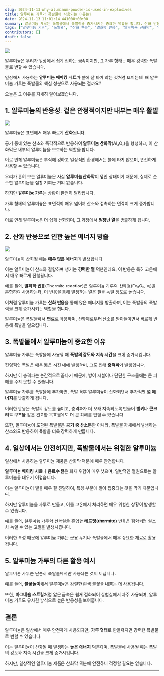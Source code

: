```yaml
---
slug: 2024-11-13-why-aluminum-powder-is-used-in-explosives
title: 알루미늄 가루가 폭발물에 사용되는 이유는?
date: 2024-11-13 11:01:14.441000+00:00
summary: 알루미늄 가루는 폭발물에서 폭발력을 증가시키는 중요한 역할을 합니다. 산화 반응을 통해 강력한 에너지를 방출하기 때문에 폭발물에 널리 사용됩니다.
tags: ["알루미늄 가루", "폭발물", "산화 반응", "열화학 반응", "알루미늄 산화막", "테르밋"]
contributors: []
draft: false
---
```


![](https://blogger.googleusercontent.com/img/a/AVvXsEiimn3YNyBbwB22N6rhw0uER0VDqVCahNoqSqeyDni-d57m9IhcPeRCau6gablJifWFQe0vBE0bTJCQsvyjM2sCIbf8Scvj3rTqMZ7NmpMxMmHHzZKIApwVHVa3CuVLG9WePksJC7Nt0TYJDQ_cv3sHpieKK_9JVpWPIvxDVIbs0SSs7J0w2iaJZ2ioMqw)

알루미늄은 우리가 일상에서 쉽게 접하는 금속이지만, 그 가루 형태는 매우 강력한 폭발물로 변할 수 있습니다.

일상에서 사용하는 **알루미늄 베이킹 시트**가 불에 잘 타지 않는 것처럼 보이는데, 왜 알루미늄 가루는 폭발물의 핵심 성분으로 사용되는 걸까요?

오늘은 그 이유를 자세히 알아보겠습니다.

## 1. **알루미늄의 반응성: 겉은 안정적이지만 내부는 매우 활발**

![](https://blogger.googleusercontent.com/img/a/AVvXsEi8PZdMPtn-lEftirTR1HjKkuwJ5LXuSVV4a9rOwwyFwcKiWs_5a6T06eSHFqIaGF5E4XPEbLoLfDAhmax9cEfIo950T-mm8FBJPuk85uRGm3c6NCmiovHm_cHCWzzqCmXrzDlxdhtW91PoxVw9t78TlLKaHEMNnEp2edJp_DgrQkYgqtbF1tO5F104WQE)

알루미늄은 표면에서 매우 빠르게 **산화**됩니다.

공기 중에 있는 산소와 즉각적으로 반응하여 **알루미늄 산화막**(Al₂O₃)을 형성하고, 이 산화막은 내부의 알루미늄을 보호하는 역할을 합니다.

이로 인해 알루미늄은 부식에 강하고 일상적인 환경에서는 불에 타지 않으며, 안전하게 사용할 수 있습니다.

우리가 흔히 보는 알루미늄은 사실 **알루미늄 산화막**이 덮인 상태이기 때문에, 실제로 순수한 알루미늄을 접할 기회는 거의 없습니다.

하지만 **알루미늄 가루**는 상황이 완전히 달라집니다.

가루 형태의 알루미늄은 표면적이 매우 넓어져 산소와 접촉하는 면적이 크게 증가합니다.

이로 인해 알루미늄은 더 쉽게 산화되며, 그 과정에서 **엄청난 열**을 방출하게 됩니다.

## 2. **산화 반응으로 인한 높은 에너지 방출**

![](https://blogger.googleusercontent.com/img/a/AVvXsEhdxJnmlH2hju-SbAq3DUa4M9Mp4nvbt9FuoQJyo46gzJ6rM-tnkOapYr4zpn8zdm1t-W8AOp7dclRW42WFPY-zkqml2MFpdADrJAbhWMr1bT0NUArH3PvH_BYLyJQ1KxHZEZXrgSnLQwP9dhdgmzHaxO0I5j--tjN5oK8Y3NCDOE84ENOoPXRHLwM0B7s)

알루미늄이 산화될 때는 **매우 많은 에너지**가 발생합니다.

이는 알루미늄이 산소와 결합하며 생기는 **강력한 열** 덕분인데요, 이 반응은 특히 고온에서 매우 빠르게 진행됩니다.

예를 들어, **열화학 반응**(Thermite reaction)은 알루미늄 가루와 산화철(Fe₂O₃, 녹)을 혼합하여 사용하는데, 이 반응을 통해 발생하는 열은 철을 녹일 정도로 높습니다.

이처럼 알루미늄 가루는 **산화 반응**을 통해 많은 에너지를 방출하며, 이는 폭발물의 폭발력을 크게 증가시키는 역할을 합니다.

알루미늄은 폭발물에서 **연료**로 작용하며, 산화제로부터 산소를 받아들이면서 빠르게 반응해 폭발을 일으킵니다.

## 3. **폭발물에서 알루미늄이 중요한 이유**

알루미늄 가루는 폭발물에 사용될 때 **폭발의 강도와 지속 시간**을 크게 증가시킵니다.

전형적인 폭발은 매우 짧은 시간 내에 발생하며, 그로 인해 **충격파**가 발생합니다.

하지만 이 충격파는 순간적으로 끝나기 때문에, 방어 시설이나 단단한 구조물에는 큰 피해를 주지 못할 수 있습니다.

알루미늄 가루를 폭발물에 추가하면, 폭발 직후 알루미늄이 산화되면서 추가적인 **열 에너지**를 방출하게 됩니다.

이러한 반응은 폭발의 강도를 높이고, 충격파가 더 오래 지속되도록 만들어 **벙커**나 **콘크리트 구조물** 같은 견고한 목표물에도 더 큰 피해를 입힐 수 있습니다.

또한, 알루미늄이 포함된 폭발물은 **공기 중 산소**뿐만 아니라, 폭발물 자체에서 발생하는 산소와도 반응하여 폭발을 더욱 강력하게 만듭니다.

## 4. **일상에서는 안전하지만, 폭발물에서는 위험한 알루미늄**

일상에서 사용하는 알루미늄 제품은 산화막 덕분에 매우 안전합니다.

**알루미늄 베이킹 시트**나 **음료수 캔**은 화재 위험이 매우 낮으며, 일반적인 열원으로는 알루미늄을 태우기 어렵습니다.

이는 알루미늄이 열을 매우 잘 전달하여, 특정 부분에 열이 집중되는 것을 막기 때문입니다.

하지만 알루미늄을 가루로 만들고, 이를 고온에서 처리하면 매우 위험한 상황이 발생할 수 있습니다.

예를 들어, 알루미늄 가루와 산화철을 혼합한 **테르밋(thermite)** 반응은 점화되면 철조차 녹일 수 있는 고열을 발생시킵니다.

이러한 특성 때문에 알루미늄 가루는 군용 무기나 폭발물에서 매우 중요한 재료로 활용됩니다.

## 5. **알루미늄 가루의 다른 활용 예시**

알루미늄 가루는 단순히 폭발물에서만 사용되는 것이 아닙니다.

예를 들어, **불꽃놀이**에서 알루미늄은 강렬한 흰색 불꽃을 내뿜는 데 사용됩니다.

또한, **마그네슘 스트립**처럼 얇은 금속은 쉽게 점화되어 실험실에서 자주 사용되며, 알루미늄 가루도 유사한 방식으로 높은 반응성을 보여줍니다.

## 결론

알루미늄은 일상에서 매우 안전하게 사용되지만, **가루 형태**로 만들어지면 강력한 폭발물로 변할 수 있습니다.

이는 알루미늄이 산화될 때 발생하는 **높은 에너지** 덕분이며, 폭발물에 사용될 때는 폭발의 강도와 지속 시간을 크게 증가시킵니다.

하지만, 일상적인 알루미늄 제품은 산화막 덕분에 안전하니 걱정할 필요는 없습니다.

---



